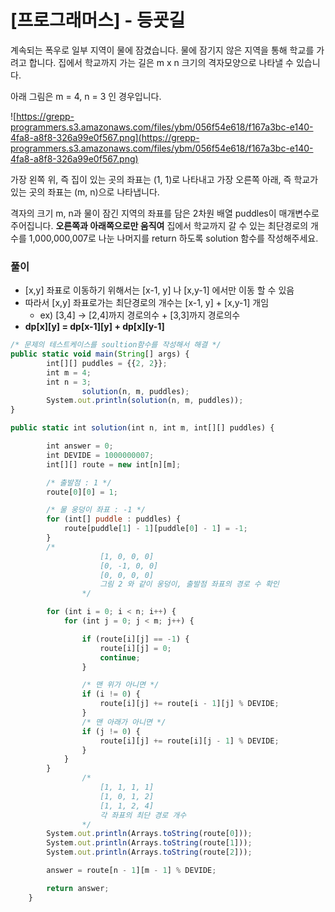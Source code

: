 # [프로그래머스] - 등굣길

계속되는 폭우로 일부 지역이 물에 잠겼습니다. 물에 잠기지 않은 지역을 통해 학교를 가려고 합니다. 집에서 학교까지 가는 길은 m x n 크기의 격자모양으로 나타낼 수 있습니다.

아래 그림은 m = 4, n = 3 인 경우입니다.

![https://grepp-programmers.s3.amazonaws.com/files/ybm/056f54e618/f167a3bc-e140-4fa8-a8f8-326a99e0f567.png](https://grepp-programmers.s3.amazonaws.com/files/ybm/056f54e618/f167a3bc-e140-4fa8-a8f8-326a99e0f567.png)

가장 왼쪽 위, 즉 집이 있는 곳의 좌표는 (1, 1)로 나타내고 가장 오른쪽 아래, 즉 학교가 있는 곳의 좌표는 (m, n)으로 나타냅니다.

격자의 크기 m, n과 물이 잠긴 지역의 좌표를 담은 2차원 배열 puddles이 매개변수로 주어집니다. **오른쪽과 아래쪽으로만 움직여** 집에서 학교까지 갈 수 있는 최단경로의 개수를 1,000,000,007로 나눈 나머지를 return 하도록 solution 함수를 작성해주세요.

### 풀이

- [x,y] 좌표로 이동하기 위해서는 [x-1, y] 나 [x,y-1] 에서만 이동 할 수 있음
- 따라서 [x,y] 좌표로가는 최단경로의 개수는 [x-1, y] + [x,y-1] 개임
    - ex) [3,4] → [2,4]까지 경로의수 + [3,3]까지 경로의수
- **dp[x][y] = dp[x-1][y] + dp[x][y-1]**

```jsx
/* 문제의 테스트케이스를 soultion함수를 작성해서 해결 */
public static void main(String[] args) {
        int[][] puddles = {{2, 2}};
        int m = 4;
        int n = 3;
				solution(n, m, puddles);
        System.out.println(solution(n, m, puddles));
}

public static int solution(int n, int m, int[][] puddles) {

        int answer = 0;
        int DEVIDE = 1000000007;
        int[][] route = new int[n][m];

        /* 출발점 : 1 */
        route[0][0] = 1;

        /* 물 웅덩이 좌표 : -1 */
        for (int[] puddle : puddles) {
            route[puddle[1] - 1][puddle[0] - 1] = -1;
        }
        /* 
					[1, 0, 0, 0]
					[0, -1, 0, 0]
					[0, 0, 0, 0]
					그림 2 와 같이 웅덩이, 출발점 좌표의 경로 수 확인
				*/

        for (int i = 0; i < n; i++) {
            for (int j = 0; j < m; j++) {

                if (route[i][j] == -1) {
                    route[i][j] = 0;
                    continue;
                }

                /* 맨 위가 아니면 */
                if (i != 0) {
                    route[i][j] += route[i - 1][j] % DEVIDE;
                }
                /* 맨 아래가 아니면 */
                if (j != 0) {
                    route[i][j] += route[i][j - 1] % DEVIDE;
                }
            }
        }
				/*
					[1, 1, 1, 1]
					[1, 0, 1, 2]
					[1, 1, 2, 4]
					각 좌표의 최단 경로 개수 
				*/
        System.out.println(Arrays.toString(route[0]));
        System.out.println(Arrays.toString(route[1]));
        System.out.println(Arrays.toString(route[2]));

        answer = route[n - 1][m - 1] % DEVIDE;

        return answer;
    }
```